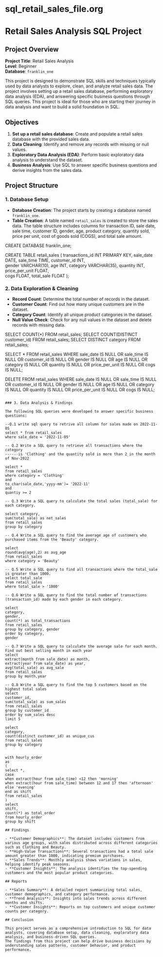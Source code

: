 # sql_retail_sales_file.org
# Retail Sales Analysis SQL Project

## Project Overview

**Project Title**: Retail Sales Analysis  
**Level**: Beginner  
**Database**: `franklin_one`

This project is designed to demonstrate SQL skills and techniques typically used by data analysts to explore, clean, and analyze retail sales data. The project involves setting up a retail sales database, performing exploratory data analysis (EDA), and answering specific business questions through SQL queries. This project is ideal for those who are starting their journey in data analysis and want to build a solid foundation in SQL.

## Objectives

1. **Set up a retail sales database**: Create and populate a retail sales database with the provided sales data.
2. **Data Cleaning**: Identify and remove any records with missing or null values.
3. **Exploratory Data Analysis (EDA)**: Perform basic exploratory data analysis to understand the dataset.
4. **Business Analysis**: Use SQL to answer specific business questions and derive insights from the sales data.

## Project Structure

### 1. Database Setup

- **Database Creation**: The project starts by creating a database named `franklin_one`.
- **Table Creation**: A table named `retail_sales` is created to store the sales data. The table structure includes columns for transaction ID, sale date, sale time, customer ID, gender, age, product category, quantity sold, price per unit, cost of goods sold (COGS), and total sale amount.


CREATE DATABASE franklin_one;

CREATE TABLE retail_sales
(
    transactions_id INT PRIMARY KEY,
    sale_date DATE,	
    sale_time TIME,
    customer_id INT,	
    gender VARCHAR(10),
    age INT,
    category VARCHAR(35),
    quantity INT,
    price_per_unit FLOAT,	
    cogs FLOAT,
    total_sale FLOAT
);


### 2. Data Exploration & Cleaning

- **Record Count**: Determine the total number of records in the dataset.
- **Customer Count**: Find out how many unique customers are in the dataset.
- **Category Count**: Identify all unique product categories in the dataset.
- **Null Value Check**: Check for any null values in the dataset and delete records with missing data.


SELECT COUNT(*) FROM retail_sales;
SELECT COUNT(DISTINCT customer_id) FROM retail_sales;
SELECT DISTINCT category FROM retail_sales;

SELECT * FROM retail_sales
WHERE 
    sale_date IS NULL OR sale_time IS NULL OR customer_id IS NULL OR 
    gender IS NULL OR age IS NULL OR category IS NULL OR 
    quantity IS NULL OR price_per_unit IS NULL OR cogs IS NULL;

DELETE FROM retail_sales
WHERE 
    sale_date IS NULL OR sale_time IS NULL OR customer_id IS NULL OR 
    gender IS NULL OR age IS NULL OR category IS NULL OR 
    quantity IS NULL OR price_per_unit IS NULL OR cogs IS NULL;
```

### 3. Data Analysis & Findings

The following SQL queries were developed to answer specific business questions:

--Q.1 write sql query to retrive all column for sales made on 2022-11-05
select * from retail_sales
where sale_date = '2022-11-05'

-- Q.2 Write a SQL query to retrieve all transactions where the category
------is 'Clothing' and the quantity sold is more than 2 in the month of Nov-2022

select *
from retail_sales
where category = 'Clothing'
and
to_char(sale_date,'yyyy-mm')= '2022-11'
and
quantiy >= 2

-- Q.3 Write a SQL query to calculate the total sales (total_sale) for each category.

select category,
sum(total_sale) as net_sales
from retail_sales
group by category

-- Q.4 Write a SQL query to find the average age of customers who purchased items from the 'Beauty' category.

select
round(avg(age),2) as avg_age
from retail_sales
where category = 'Beauty'

-- Q.5 Write a SQL query to find all transactions where the total_sale is greater than 1000.
select total_sale
from retail_sales
where total_sale > '1000'

-- Q.6 Write a SQL query to find the total number of transactions (transaction_id) made by each gender in each category.

select
category, 
gender,
count(*) as total_transactions
from retail_sales
group by category, gender
order by category, 
gender

-- Q.7 Write a SQL query to calculate the average sale for each month. Find out best selling month in each year
select
extract(month from sale_date) as month,
extract(year from sale_date) as year,
avg(total_sale) as avg_sale
from retail_sales
group by month,year

-- Q.8 Write a SQL query to find the top 5 customers based on the highest total sales 
select
customer_id,
sum(total_sale) as sum_sales
from retail_sales
group by customer_id
order by sum_sales desc
limit 5

select
category,
count(distinct customer_id) as unique_cus
from retail_sales
group by category


with hourly_order
as
(
select *,
case
when extract(hour from sale_time) <12 then 'morning'
when extract(hour from sale_time) between 12 and 17 then 'afternoon'
else 'evening'
end as shift
from retail_sales
)
select 
shift,
count(*) as total_order
from hourly_order
group by shift

## Findings

- **Customer Demographics**: The dataset includes customers from various age groups, with sales distributed across different categories such as Clothing and Beauty.
- **High-Value Transactions**: Several transactions had a total sale amount greater than 1000, indicating premium purchases.
- **Sales Trends**: Monthly analysis shows variations in sales, helping identify peak seasons.
- **Customer Insights**: The analysis identifies the top-spending customers and the most popular product categories.

## Reports

- **Sales Summary**: A detailed report summarizing total sales, customer demographics, and category performance.
- **Trend Analysis**: Insights into sales trends across different months and shifts.
- **Customer Insights**: Reports on top customers and unique customer counts per category.

## Conclusion

This project serves as a comprehensive introduction to SQL for data analysts, covering database setup, data cleaning, exploratory data analysis, and business-driven SQL queries.
The findings from this project can help drive business decisions by understanding sales patterns, customer behavior, and product performance.
